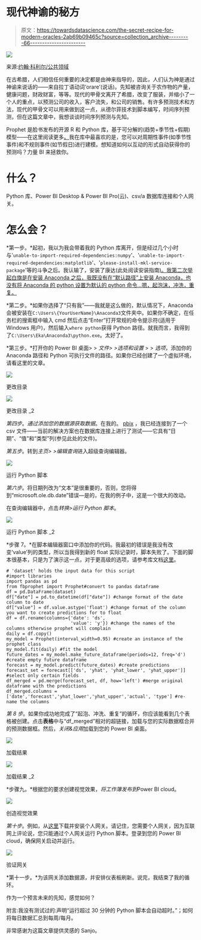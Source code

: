 # 现代神谕的秘方

> 原文：<https://towardsdatascience.com/the-secret-recipe-for-modern-oracles-2ab69b09465c?source=collection_archive---------66----------------------->

![](img/580d5a6921bad0bbd0774317163202a0.png)

来源:[约翰·科利尔/公共领域](https://commons.wikimedia.org/wiki/File:John_Collier_-_Priestess_of_Delphi.jpg)

在古希腊，人们相信任何重要的决定都是由神来指导的，因此，人们认为神是通过神谕来说话的——来自拉丁语动词‘orare’(说话)。先知被咨询关于农作物的产量，健康问题，财政财富，等等。现代的甲骨文离开了希腊，改变了服装，并缩小了一个人的重点，以预测公司的收入，客户流失，和公司的销售。有许多预测技术和方法，现代的甲骨文可以用来做到这一点，从德尔菲技术到脚本编写，时间序列预测，但在这篇文章中，我想谈谈时间序列预测与先知。

Prophet 是脸书发布的开源 R 和 Python 库，基于可分解的(趋势+季节性+假期)模型——在这里阅读更多[。](http://facebook.github.io/prophet/.)我在库中最喜欢的是，您可以对周期性事件(如季节性事件)和不规则事件(如节假日)进行建模。想知道如何以互动的形式自动获得你的预测吗？力量 BI 来拯救你。

# 什么？

Python 库、Power BI Desktop & Power BI Pro(云)、csv/a 数据库连接和个人网关。

# 怎么会？

*第一步。*起初，我以为我会带着我的 Python 库离开，但是经过几个小时与'`unable-to-import-required-dependencies:numpy`'、'`unable-to-import-required-dependencies:matplotlib`'、'`please-install-mkl-service-package`'等的斗争之后。我认输了，安装了康达(此处阅读安装指南[)。我第二次举起白旗是在安装 Anaconda 之后，我既没有在“默认路径”上安装 Anaconda，也没有将 Anaconda 的 python 设置为默认的 python 命令…嗯，起泡沫，冲洗，重复。](https://docs.conda.io/projects/conda/en/latest/user-guide/install/index.html)

*第二步。*如果你选择了“只有我”——我就是这么做的，默认情况下，Anaconda 会被安装在`C:\Users\{YourUserName}\Anaconda3`文件夹中。如果你不确定，在任务栏的搜索框中输入 cmd 然后点击“Enter”打开常规的命令提示符(适用于 Windows 用户)，然后输入`where python`获得 Python 路径。就我而言，我得到了`C:\Users\Eka\Anaconda3\python.exe`。太好了。

*第三步。*打开你的 Power BI 桌面> > *文件> >选项和设置* > > *选项*，添加你的 Anaconda 路径和 Python 可执行文件的路径。如果你已经创建了一个虚拟环境，请看这里的文章。

![](img/3bc91ea549c52076340bfc4fe264f85c.png)

更改目录

![](img/c61a5a45cde425a3ffa2430a32311479.png)

更改目录 _2

*第四步*。*通过添加您的数据源获取数据*。在我的。 [pbix](https://github.com/eponkratova/articles/blob/master/powerbi_prophet/prophet.pbix) ，我已经连接到了一个 csv 文件——当前的解决方案也在数据库连接上进行了测试——它具有“日期”、“值”和“类型”列(参见此处的文件)。

*第五步*。转到*主页> >编辑查询*进入超级查询编辑器。

![](img/d1452fa43a4680674b2fe393b01f643e.png)

运行 Python 脚本

*第六步*。将日期列改为“文本”是很重要的，否则，您将得到“microsoft.ole.db.date”错误—是的，在我的例子中，这是一个很大的改动。

在查询编辑器中，点击*转换>运行 Python 脚本*。

![](img/a4599455d9457d4132a8175344e699d7.png)

运行 Python 脚本 _2

*步骤 7。*在脚本编辑器窗口中添加你的代码。我最初的错误是我没有改变‘value’列的类型，所以当我得到新的 float 实际记录时，脚本失败了。下面的脚本很基本，只是为了演示这一点，对于更高级的选项，请参考库文档[这里](https://facebook.github.io/prophet/docs/quick_start.html)。

```
# 'dataset' holds the input data for this script
#import libraries
import pandas as pd
from fbprophet import Prophet#convert to pandas dataframe
df = pd.DataFrame(dataset)
df["date"] = pd.to_datetime(df["date"]) #change format of the date column to date
df["value"] = df.value.astype('float') #change format of the column you want to create predictions for to float
df = df.rename(columns={'date': 'ds',
                        'value': 'y'}) #change the names of the columns otherwise prophet will complain
daily = df.copy()
my_model = Prophet(interval_width=0.95) #create an instance of the prophet class
my_model.fit(daily) #fit the model
future_dates = my_model.make_future_dataframe(periods=12, freq='d') #create empty future dataframe 
forecast = my_model.predict(future_dates) #create predictions
forecast_set = forecast[['ds', 'yhat', 'yhat_lower', 'yhat_upper']] #select only certain fields
df_merged = pd.merge(forecast_set, df, how='left') #merge original dataframe with the predictions
df_merged.columns = ['date','forecast','yhat_lower','yhat_upper','actual', 'type'] #re-name the columns
```

*第 8 步*。如果你成功地完成了“起泡、冲洗、重复”的循环，你应该能看到几个表格被创建。点击**表格**中与“df_merged”相对的超链接，加载与您的实际数据框合并的预测数据框。然后，*关闭&应用*加载到您的 Power BI 桌面。

![](img/dae09e486cca7528477c1287124fde22.png)

加载结果

![](img/e1c9161c60ce78870517ce20393f334d.png)

加载结果 _2

*步骤九。*根据您的要求创建视觉效果，*将工作簿发布到*Power BI cloud。

![](img/fc14667079c07c678833998d72e7ba8d.png)

创造视觉效果

*第十步*。例如，从[这里](https://www.microsoft.com/en-us/download/details.aspx?id=55768)下载并安装个人网关。请记住，您需要个人网关，因为互联网上评论说，您只能通过个人网关运行 Python 脚本。登录到您的 Power BI cloud，确保网关启动并运行。

![](img/d5bbae1c4f1e4c52ebe979a1db8f38b9.png)

验证网关

*第十一步。*为该网关添加数据源，并安排仪表板刷新。说完，我结束了我的循环。

作为一个预言未来的先知，感觉如何？

附言:我没有测试过的:声明“运行超过 30 分钟的 Python 脚本会自动超时。”；如何将每日数据汇总到每周/每月。

非常感谢为这篇文章提供灵感的 Sanjo。